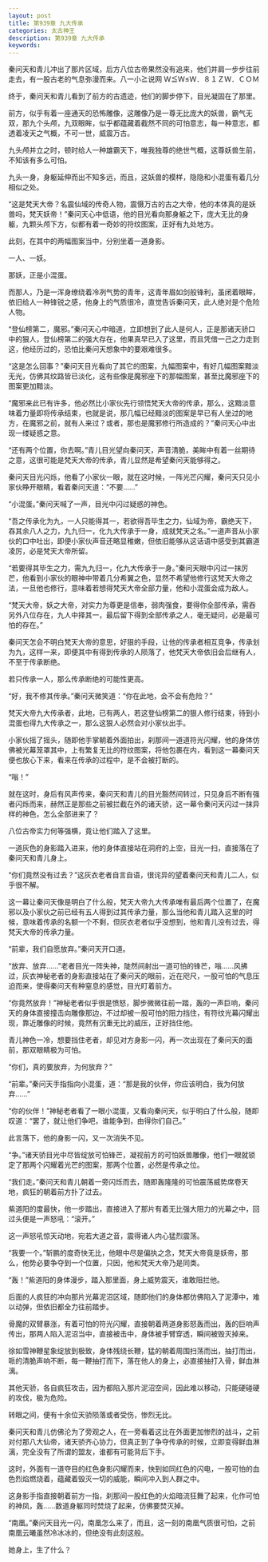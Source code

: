 ```yaml
---
layout: post
title: 第939章 九大传承
categories: 太古神王
description: 第939章 九大传承
keywords:
---
```


秦问天和青儿冲出了那片区域，后方八位古帝果然没有追来，他们并肩一步步往前走去，有一股古老的气息弥漫而来。八一小≧说网  Ｗ≦Ｗ≤Ｗ．８１ＺＷ．ＣＯＭ

终于，秦问天和青儿看到了前方的古遗迹，他们的脚步停下，目光凝固在了那里。

前方，似乎有着一座通天的恐怖雕像，这雕像乃是一尊无比庞大的妖兽，霸气无双，那九个头颅，九双眼眸，似乎都蕴藏着截然不同的可怕意志，每一种意志，都透着凌天之气概，不可一世，威震万古。

九头颅并立之时，顿时给人一种雄霸天下，唯我独尊的绝世气概，这尊妖兽生前，不知该有多么可怕。

九头一身，身躯延伸而出不知多远，而且，这妖兽的模样，隐隐和小混蛋有着几分相似之处。

“这是梵天大帝？名震仙域的传奇人物，震慑万古的古之大帝，他的本体真的是妖兽吗，梵天妖帝！”秦问天心中低语，他的目光看向那身躯之下，庞大无比的身躯，九颗头颅下方，似都有着一奇妙的符纹图案，正好有九处地方。

此刻，在其中的两幅图案当中，分别坐着一道身影。

一人、一妖。

那妖，正是小混蛋。

而那人，乃是一浑身缭绕着冷冽气势的青年，这青年眉如剑般锋利，虽闭着眼眸，依旧给人一种锋锐之感，他身上的气质很冷，直觉告诉秦问天，此人绝对是个危险人物。

“登仙榜第二，魔邪。”秦问天心中暗道，立即想到了此人是何人，正是那诸天骄口中的狠人，登仙榜第二的强大存在，他果真早已入了这里，而且凭借一己之力走到这，他经历过的，恐怕比秦问天想象中的要艰难很多。

“这是怎么回事？”秦问天目光看向了其它的图案，九幅图案中，有好几幅图案黯淡无光，仿佛其纹路皆已淡化，这有些像是魔邪座下的那幅图案，甚至比魔邪座下的图案更加黯淡。

“魔邪来此已有许多，他必然比小家伙先行领悟梵天大帝的传承，那么，这黯淡意味着力量即将传承结束，也就是说，那几幅已经黯淡的图案是早已有人坐过的地方，在魔邪之前，就有人来过？或者，那也是魔邪修行所造成的？”秦问天心中出现一缕疑惑之意。

“还有两个位置，你去啊。”青儿目光望向秦问天，声音清脆，美眸中有着一丝期待之意，这很可能是梵天大帝的传承，青儿显然是希望秦问天能够得之。

秦问天目光闪烁，他看了小家伙一眼，就在这时候，一阵光芒闪耀，秦问天只见小家伙睁开眼睛，看着秦问天道：“不要……”

“小混蛋。”秦问天喊了一声，目光中闪过疑惑的神色。

“吾之传承化为九，一人只能得其一，若欲得吾毕生之力，仙域为帝，霸绝天下，吞其余八人之力，九九归一，化九大传承于一身，成就梵天之名。”一道声音从小家伙的口中吐出，即便小家伙声音还略显稚嫩，但依旧能够从这话语中感受到其霸道凌厉，必是梵天大帝所留。

“若要得其毕生之力，需九九归一，化九大传承于一身。”秦问天眼中闪过一抹厉芒，他看到小家伙的眼神中带着几分希翼之色，显然不希望他修行这梵天大帝之法，一旦他也修行，意味着若想得梵天大帝全部力量，他和小混蛋会成为敌人。

“梵天大帝，妖之大帝，对实力为尊更是信奉，弱肉强食，要得你全部传承，需吞另外八位存在，九人中择其一，最后留下得到全部传承之人，毫无疑问，必是最可怕的存在。”

秦问天怎会不明白梵天大帝的意思，好狠的手段，让他的传承者相互竞争，传承划为九，这样一来，即便其中有得到传承的人陨落了，他梵天大帝依旧会后继有人，不至于传承断绝。

若只传承一人，那么传承断绝的可能性更高。

“好，我不修其传承。”秦问天微笑道：“你在此地，会不会有危险？”

梵天大帝九大传承者，此地，已有两人，若这登仙榜第二的狠人修行结束，待到小混蛋也得九大传承之一，那么这狠人必然会对小家伙出手。

小家伙摇了摇头，随即他手掌朝着外面拍出，刹那间一道道符光闪耀，他的身体仿佛被光幕笼罩其中，上有繁复无比的符纹图案，将他包裹在内，看到这一幕秦问天便也放心下来，看来在传承的过程中，是不会被打断的。

“嗡！”

就在这时，身后有风声传来，秦问天和青儿的目光豁然间转过，只见身后不断有强者闪烁而来，赫然正是那些之前被拦截在外的诸天骄，这一幕令秦问天闪过一抹异样的神色，怎么全部进来了？

八位古帝实力何等强横，竟让他们踏入了这里。

一道灰色的身影踏入进来，他的身体直接站在洞府的上空，目光一扫，直接落在了秦问天和青儿身上。

“你们竟然没有过去？”这灰衣老者自言自语，很诧异的望着秦问天和青儿二人，似乎很不解。

这一幕让秦问天像是明白了什么般，梵天大帝九大传承唯有最后两个位置了，在魔邪以及小家伙之前已经有五人得到过其传承力量，那么当他和青儿踏入这里的时候，意味着传承的名额一个不剩，但灰衣老者似乎没想到，他和青儿没有过去，得梵天大帝的传承力量。

“前辈，我们自愿放弃。”秦问天开口道。

“放弃、放弃……”老者目光一阵失神，陡然间射出一道可怕的锋芒，嗡……风拂过，灰衣神秘老者的身影直接站在了秦问天的眼前，近在咫尺，一股可怕的气息压迫而来，使得秦问天有种窒息的感觉，目光盯着前方。

“你竟然放弃！”神秘老者似乎很是愤怒，脚步微微往前一踏，轰的一声巨响，秦问天的身体直接撞击向雕像那边，不过却被一股可怕的阻力挡住，有符纹光幕闪耀出现，靠近雕像的时候，竟然有沉重无比的威压，正好挡住他。

青儿神色一冷，想要挡住老者，却见对方身影一闪，再一次出现在了秦问天的面前，那双眼睛极为可怕。

“你们，真的要放弃，为何放弃？”

“前辈。”秦问天手指指向小混蛋，道：“那是我的伙伴，你应该明白，我为何放弃……”

“你的伙伴！”神秘老者看了一眼小混蛋，又看向秦问天，似乎明白了什么般，随即叹道：“罢了，就让他们争吧，谁能争到，由得你们自己。”

此言落下，他的身影一闪，又一次消失不见。

“争。”诸天骄目光中尽皆绽放可怕锋芒，凝视前方的可怕妖兽雕像，他们一眼就锁定了那两个闪耀着光芒的图案，那两个位置，必然是传承之位。

“我们走。”秦问天和青儿朝着一旁闪烁而去，随即轰隆隆的可怕震荡威势席卷天地，疯狂的朝着前方扑了过去。

紫道阳的度最快，他一步踏出，直接进入了那片有着无比强大阻力的光幕之中，回过头便是一声怒吼：“滚开。”

这一声怒吼惊天动地，宛若大道之音，震得诸人内心猛烈震荡。

“我要一个。”斩鹏的度奇快无比，他眼中尽是偏执之念，梵天大帝竟是妖帝，那么，他势必要争夺到一个位置，只因，他和梵天大帝乃是同类。

“轰！”紫道阳的身体漫步，踏入那里面，身上威势震天，谁敢阻拦他。

后面的人疯狂的冲向那片光幕泥沼区域，随即他们的身体都仿佛陷入了泥潭中，难以动弹，但依旧都全力往前踏步。

骨魔的双臂暴涨，有着可怕的符光闪耀，直接朝着两道身影怒轰而出，轰的巨响声传出，那两人陷入泥沼当中，直接被击中，身体被手臂穿透，瞬间被毁灭掉来。

徐如雪神鞭星象绽放到极致，身体残绕长鞭，猛的朝着周围扫荡而出，抽打而出，哌的清脆声响不断，每一鞭抽打而下，落在他人的身上，必直接抽打入骨，鲜血淋漓。

其他天骄，各自疯狂攻击，因为都陷入那片泥沼空间，因此难以移动，只能硬碰硬的攻伐，极为危险。

转眼之间，便有十余位天骄陨落或者受伤，惨烈无比。

秦问天和青儿仿佛沦为了旁观之人，在一旁看着这比在外面更加惨烈的战斗，之前对付那八大仙帝，诸天骄齐心协力，但真正到了争夺传承的时候，立即变得鲜血淋漓，完全没有了所谓的盟友，谁都有可能背后下手。

这时，外面有一道夺目的红色身影闪耀而来，快到如同红色的闪电，一股可怕的血色烈焰燃烧着，蕴藏着毁灭一切的威能，瞬间冲入到人群之中。

这身影手指直接朝着前方一指，刹那间一股红色的火焰暗流狂舞了起来，化作可怕的神凤，轰……数道身躯同时焚烧了起来，仿佛要焚灭掉。

“南凰。”秦问天目光一闪，南凰怎么来了，而且，这一刻的南凰气质很可怕，之前南凰云曦虽然冷冰冰的，但绝没有此刻这般。

她身上，生了什么？
